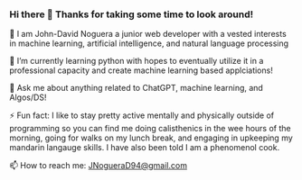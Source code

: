 ### Hi there 👋 Thanks for taking some time to look around! 


 🔭 I am John-David Noguera a junior web developer with a vested interests in machine learning, artificial intelligence, and natural language processing
 
 🌱 I’m currently learning python with hopes to eventually utilize it in a professional capacity and create machine learning based applciations!
 
 💬 Ask me about anything related to ChatGPT, machine learning, and Algos/DS! 
 
 ⚡ Fun fact: I like to stay pretty active mentally and physically outside of programming so you can find me doing calisthenics in the wee hours of the morning, going for walks on my lunch break, and engaging in upkeeping my mandarin langauge skills. I have also been told I am a phenomenol cook.
 
  📫 How to reach me: JNogueraD94@gmail.com 
